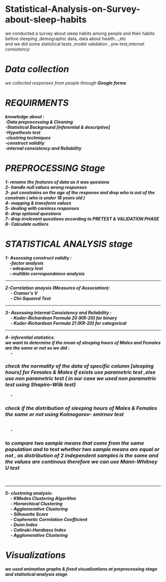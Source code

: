 # Statistical-Analysis-on-Survey-about-sleep-habits
we conducted a survey about sleep habits among people and their habits before sleeping ,demographic data, data about health...,etc <br/>and we did some statistical tests ,model validation , pre-test,<i>internal consistency<i/> <br/>
# Data collection
we collected responses from people through <b>Google forms<b/> 
# REQUIRMENTS
knowledge about :<br/>
-Data preprocessing & Cleaning <br/>
-Statistical  Background [inferential & descriptive]<br/>
-Hypothesis test<br/>
-clustring techniques<br/>
-construct validity <br/>
-internal consistency and Reliability<br/>

# PREPROCESSING Stage
1- rename the features of data as it was quesions<br/>
2- handle null values wrong responses<br/>
3- put constrains on the age of the response and drop who is out of the constrain ( who is under 18 years old )<br/>
4- mapping & transform values<br/>
5- dealing with careless responses<br/>
6- drop optional questions <br/>
7- drop irrelevant questions  according to <b><i> PRETEST & VALIDATION PHASE <i/> <b/><br/>
8- Calculate outliers<br/>
# STATISTICAL ANALYSIS stage
1- <b>Assessing construct validty :<b/><br/>
     &emsp;-factor analysis<br/>
     &emsp;- adequacy test<br/>
     &emsp;- multible correspondance analysis<br/>
     <hr>
2-<b>Correlation anaysis (Measures of Association): <b/><br/>
   &emsp;  - Cramer's V <br/>
   &emsp;  - Chi-Squared Test<br/>
   <hr>
3- <b> Assessing Internal Consistency and Reliability : <b/><br/>
    &emsp; - Kuder-Richardson Formula 20 (KR-20) for binary  <br/>
    &emsp; - Kuder-Richardson Formula 21 (KR-20) for categorical <br/>
    <hr>
4- <b>inferential statistics:<b/><br/>
we want to determine if the mean of sleeping hours of Males and Females are the same or not  so we did :<br/>
    &emsp; -<h3> check the normality of the data of specific column [sleeping hours] for Females & Males if exists use parametric test ,else 
             use non parametric test ( in our case we used non parametric test using  Shapiro-Wilk test) <br/></h3>
    &emsp; - <h3>check if the <b>distribution<b/> of sleeping hours of Males & Females the same or not using Kolmogorov- smirnov test </h3><br/>
    &emsp; - <h3>to compare two sample means that come from the same population  and to test whether two sample means are equal or not , as 
             distribution of 2 independent samples is the same and the values are continous therefore we can use Mann-Whitney U test</h3><br/>
           <hr>
5- <b> clustreing analysis: <b/> <br/>
   &emsp;  - KModes Clustering Algorithm<br/>
   &emsp;  - Hierarchical Clustering<br/>
   &emsp;  - Agglomerative Clustering <br/>
   &emsp;  - Silhouette Score <br/>
   &emsp;  - Cophenetic Correlation Coefficient<br/>
   &emsp;  - Dunn Index<br/>
    &emsp; - Calinski-Harabasz Index<br/>
    &emsp; - Agglomerative Clustering<br/>
<h1> Visualizations </h1>
we used  animation graphs  & fixed visualizations at preprocessing stage and statistical analysis stage


